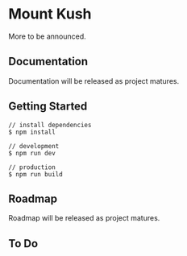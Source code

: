 # Mount Kush

More to be announced.

## Documentation

Documentation will be released as project matures.


## Getting Started

```
// install dependencies
$ npm install

// development
$ npm run dev

// production
$ npm run build
```


## Roadmap

Roadmap will be released as project matures.


## To Do
